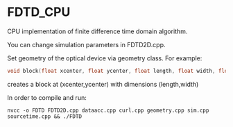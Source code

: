 # FDTD_CPU
CPU implementation of finite difference time domain algorithm.

You can change simulation parameters in FDTD2D.cpp. 

Set geometry of the optical device via geometry class. For example:
```cpp
void block(float xcenter, float ycenter, float length, float width, float eps, float mu);
```
creates a block at (xcenter,ycenter) with dimensions (length,width)

In order to compile and run:

```
nvcc -o FDTD FDTD2D.cpp dataacc.cpp curl.cpp geometry.cpp sim.cpp sourcetime.cpp && ./FDTD
```

